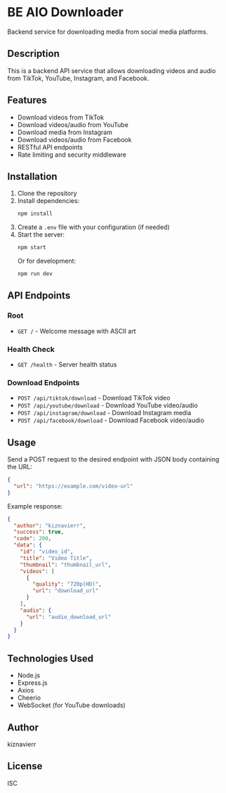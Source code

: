 # BE AIO Downloader

Backend service for downloading media from social media platforms.

## Description

This is a backend API service that allows downloading videos and audio from TikTok, YouTube, Instagram, and Facebook.

## Features

- Download videos from TikTok
- Download videos/audio from YouTube
- Download media from Instagram
- Download videos/audio from Facebook
- RESTful API endpoints
- Rate limiting and security middleware

## Installation

1. Clone the repository
2. Install dependencies:
   ```bash
   npm install
   ```
3. Create a `.env` file with your configuration (if needed)
4. Start the server:
   ```bash
   npm start
   ```
   Or for development:
   ```bash
   npm run dev
   ```

## API Endpoints

### Root
- `GET /` - Welcome message with ASCII art

### Health Check
- `GET /health` - Server health status

### Download Endpoints
- `POST /api/tiktok/download` - Download TikTok video
- `POST /api/youtube/download` - Download YouTube video/audio
- `POST /api/instagram/download` - Download Instagram media
- `POST /api/facebook/download` - Download Facebook video/audio

## Usage

Send a POST request to the desired endpoint with JSON body containing the URL:

```json
{
  "url": "https://example.com/video-url"
}
```

Example response:
```json
{
  "author": "kiznavierr",
  "success": true,
  "code": 200,
  "data": {
    "id": "video_id",
    "title": "Video Title",
    "thumbnail": "thumbnail_url",
    "videos": [
      {
        "quality": "720p(HD)",
        "url": "download_url"
      }
    ],
    "audio": {
      "url": "audio_download_url"
    }
  }
}
```

## Technologies Used

- Node.js
- Express.js
- Axios
- Cheerio
- WebSocket (for YouTube downloads)

## Author

kiznavierr

## License

ISC